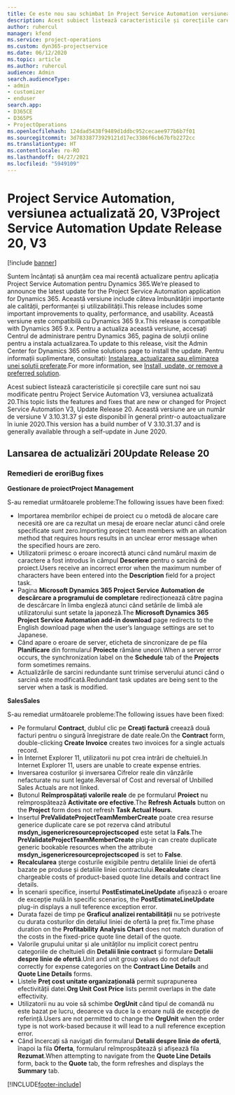 ```yaml
---
title: Ce este nou sau schimbat în Project Service Automation versiunea actualizată 20, V3
description: Acest subiect listează caracteristicile și corecțiile care sunt disponibile în Project Service Automation V3, versiunea actualizată 20, V3
author: ruhercul
manager: kfend
ms.service: project-operations
ms.custom: dyn365-projectservice
ms.date: 06/12/2020
ms.topic: article
ms.author: ruhercul
audience: Admin
search.audienceType:
- admin
- customizer
- enduser
search.app:
- D365CE
- D365PS
- ProjectOperations
ms.openlocfilehash: 124dad5438f9489d1ddbc952cecaee977b6b7f01
ms.sourcegitcommit: 3d78338773929121d17ec3386f6cb67bfb2272cc
ms.translationtype: HT
ms.contentlocale: ro-RO
ms.lasthandoff: 04/27/2021
ms.locfileid: "5949109"
---
```

# <a name="project-service-automation-update-release-20-v3"></a><span data-ttu-id="90fce-103">Project Service Automation, versiunea actualizată 20, V3</span><span class="sxs-lookup"><span data-stu-id="90fce-103">Project Service Automation Update Release 20, V3</span></span>

[!include [banner](../includes/psa-now-project-operations.md)]

<span data-ttu-id="90fce-104">Suntem încântați să anunțăm cea mai recentă actualizare pentru aplicația Project Service Automation pentru Dynamics 365.</span><span class="sxs-lookup"><span data-stu-id="90fce-104">We’re pleased to announce the latest update for the Project Service Automation application for Dynamics 365.</span></span> <span data-ttu-id="90fce-105">Această versiune include câteva îmbunătățiri importante ale calității, performanței și utilizabilității.</span><span class="sxs-lookup"><span data-stu-id="90fce-105">This release includes some important improvements to quality, performance, and usability.</span></span> <span data-ttu-id="90fce-106">Această versiune este compatibilă cu Dynamics 365 9.x.</span><span class="sxs-lookup"><span data-stu-id="90fce-106">This release is compatible with Dynamics 365 9.x.</span></span> <span data-ttu-id="90fce-107">Pentru a actualiza această versiune, accesați Centrul de administrare pentru Dynamics 365, pagina de soluții online pentru a instala actualizarea.</span><span class="sxs-lookup"><span data-stu-id="90fce-107">To update to this release, visit the Admin Center for Dynamics 365 online solutions page to install the update.</span></span> <span data-ttu-id="90fce-108">Pentru informații suplimentare, consultați: [Instalarea, actualizarea sau eliminarea unei soluții preferate](/power-platform/admin/install-remove-preferred-solution).</span><span class="sxs-lookup"><span data-stu-id="90fce-108">For more information, see [Install, update, or remove a preferred solution](/power-platform/admin/install-remove-preferred-solution).</span></span>

<span data-ttu-id="90fce-109">Acest subiect listează caracteristicile și corecțiile care sunt noi sau modificate pentru Project Service Automation V3, versiunea actualizată 20.</span><span class="sxs-lookup"><span data-stu-id="90fce-109">This topic lists the features and fixes that are new or changed for Project Service Automation V3, Update Release 20.</span></span> <span data-ttu-id="90fce-110">Această versiune are un număr de versiune V 3.10.31.37 și este disponibil în general printr-o autoactualizare în iunie 2020.</span><span class="sxs-lookup"><span data-stu-id="90fce-110">This version has a build number of V 3.10.31.37 and is generally available through a self-update in June 2020.</span></span>

## <a name="update-release-20"></a><span data-ttu-id="90fce-111">Lansarea de actualizări 20</span><span class="sxs-lookup"><span data-stu-id="90fce-111">Update Release 20</span></span>

### <a name="bug-fixes"></a><span data-ttu-id="90fce-112">Remedieri de erori</span><span class="sxs-lookup"><span data-stu-id="90fce-112">Bug fixes</span></span>

<span data-ttu-id="90fce-113">**Gestionare de proiect**</span><span class="sxs-lookup"><span data-stu-id="90fce-113">**Project Management**</span></span>

<span data-ttu-id="90fce-114">S-au remediat următoarele probleme:</span><span class="sxs-lookup"><span data-stu-id="90fce-114">The following issues have been fixed:</span></span>

- <span data-ttu-id="90fce-115">Importarea membrilor echipei de proiect cu o metodă de alocare care necesită ore are ca rezultat un mesaj de eroare neclar atunci când orele specificate sunt zero.</span><span class="sxs-lookup"><span data-stu-id="90fce-115">Importing project team members with an allocation method that requires hours results in an unclear error message when the specified hours are zero.</span></span>
- <span data-ttu-id="90fce-116">Utilizatorii primesc o eroare incorectă atunci când numărul maxim de caractere a fost introdus în câmpul **Descriere** pentru o sarcină de proiect.</span><span class="sxs-lookup"><span data-stu-id="90fce-116">Users receive an incorrect error when the maximum number of characters have been entered into the **Description** field for a project task.</span></span>
- <span data-ttu-id="90fce-117">Pagina **Microsoft Dynamics 365 Project Service Automation de descărcare a programului de completare** redirecționează către pagina de descărcare în limba engleză atunci când setările de limbă ale utilizatorului sunt setate la japoneză.</span><span class="sxs-lookup"><span data-stu-id="90fce-117">The **Microsoft Dynamics 365 Project Service Automation add-in download** page redirects to the English download page when the user’s language settings are set to Japanese.</span></span>
- <span data-ttu-id="90fce-118">Când apare o eroare de server, eticheta de sincronizare de pe fila **Planificare** din formularul **Proiecte** rămâne uneori.</span><span class="sxs-lookup"><span data-stu-id="90fce-118">When a server error occurs, the synchronization label on the **Schedule** tab of the **Projects** form sometimes remains.</span></span>
- <span data-ttu-id="90fce-119">Actualizările de sarcini redundante sunt trimise serverului atunci când o sarcină este modificată.</span><span class="sxs-lookup"><span data-stu-id="90fce-119">Redundant task updates are being sent to the server when a task is modified.</span></span>

<span data-ttu-id="90fce-120">**Sales**</span><span class="sxs-lookup"><span data-stu-id="90fce-120">**Sales**</span></span>

<span data-ttu-id="90fce-121">S-au remediat următoarele probleme:</span><span class="sxs-lookup"><span data-stu-id="90fce-121">The following issues have been fixed:</span></span>

- <span data-ttu-id="90fce-122">Pe formularul **Contract**, dublul clic pe **Creați factură** creează două facturi pentru o singură înregistrare de date reale.</span><span class="sxs-lookup"><span data-stu-id="90fce-122">On the **Contract** form, double-clicking **Create Invoice** creates two invoices for a single actuals record.</span></span>
- <span data-ttu-id="90fce-123">În Internet Explorer 11, utilizatorii nu pot crea intrări de cheltuieli.</span><span class="sxs-lookup"><span data-stu-id="90fce-123">In Internet Explorer 11, users are unable to create expense entries.</span></span>
- <span data-ttu-id="90fce-124">Inversarea costurilor și inversarea Cifrelor reale din vânzările nefacturate nu sunt legate.</span><span class="sxs-lookup"><span data-stu-id="90fce-124">Reversal of Cost and reversal of Unbilled Sales Actuals are not linked.</span></span>
- <span data-ttu-id="90fce-125">Butonul **Reîmprospătați valorile reale** de pe formularul **Proiect** nu reîmprospătează **Activitate ore efective**.</span><span class="sxs-lookup"><span data-stu-id="90fce-125">The **Refresh Actuals** button on the **Project** form does not refresh **Task Actual Hours**.</span></span>
- <span data-ttu-id="90fce-126">Insertul **PreValidateProjectTeamMemberCreate** poate crea resurse generice duplicate care se pot rezerva când atributul **msdyn_isgenericresourceprojectscoped** este setat la **Fals**.</span><span class="sxs-lookup"><span data-stu-id="90fce-126">The **PreValidateProjectTeamMemberCreate** plug-in can create duplicate generic bookable resources when the attribute **msdyn_isgenericresourceprojectscoped** is set to **False**.</span></span>
- <span data-ttu-id="90fce-127">**Recalcularea** șterge costurile exigibile pentru detaliile liniei de ofertă bazate pe produse și detaliile liniei contractului.</span><span class="sxs-lookup"><span data-stu-id="90fce-127">**Recalculate** clears chargeable costs of product-based quote line details and contract line details.</span></span>
- <span data-ttu-id="90fce-128">În scenarii specifice, insertul **PostEstimateLineUpdate** afișează o eroare de excepție nulă.</span><span class="sxs-lookup"><span data-stu-id="90fce-128">In specific scenarios, the **PostEstimateLineUpdate** plug-in displays a null teference exception error.</span></span>
- <span data-ttu-id="90fce-129">Durata fazei de timp pe **Graficul analizei rentabilității** nu se potrivește cu durata costurilor din detaliul liniei de ofertă la preț fix.</span><span class="sxs-lookup"><span data-stu-id="90fce-129">Time phase duration on the **Profitability Analysis Chart** does not match duration of the costs in the fixed-price quote line detail of the quote.</span></span>
- <span data-ttu-id="90fce-130">Valorile grupului unitar și ale unităților nu implicit corect pentru categoriile de cheltuieli din **Detalii linie contract** și formulare **Detalii despre linie de ofertă**.</span><span class="sxs-lookup"><span data-stu-id="90fce-130">Unit and unit group values do not default correctly for expense categories on the **Contract Line Details** and **Quote Line Details** forms.</span></span>
- <span data-ttu-id="90fce-131">Listele **Preț cost unitate organizațională** permit suprapunerea efectivității datei.</span><span class="sxs-lookup"><span data-stu-id="90fce-131">**Org Unit Cost Price** lists permit overlaps in the date effectivity.</span></span>
- <span data-ttu-id="90fce-132">Utilizatorii nu au voie să schimbe **OrgUnit** când tipul de comandă nu este bazat pe lucru, deoarece va duce la o eroare nulă de excepție de referință.</span><span class="sxs-lookup"><span data-stu-id="90fce-132">Users are not permitted to change the **OrgUnit** when the order type is not work-based because it will lead to a null reference exception error.</span></span>
- <span data-ttu-id="90fce-133">Când încercați să navigați din formularul **Detalii despre linie de ofertă**, înapoi la fila **Oferta**, formularul reîmprospătează și afișează fila **Rezumat**.</span><span class="sxs-lookup"><span data-stu-id="90fce-133">When attempting to navigate from the **Quote Line Details** form, back to the **Quote** tab, the form refreshes and displays the **Summary** tab.</span></span>


[!INCLUDE[footer-include](../includes/footer-banner.md)]